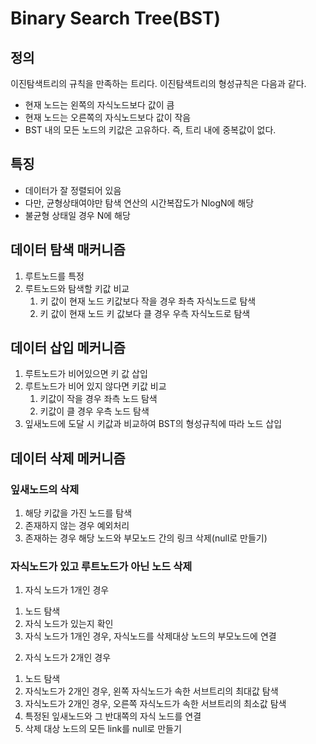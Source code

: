 # Binary Search Tree(BST)
## 정의

이진탐색트리의 규칙을 만족하는 트리다.
이진탐색트리의 형성규칙은 다음과 같다.
- 현재 노드는 왼쪽의 자식노드보다 값이 큼
- 현재 노드는 오른쪽의 자식노드보다 값이 작음
- BST 내의 모든 노드의 키값은 고유하다. 즉, 트리 내에 중복값이 없다.


## 특징

- 데이터가 잘 정렬되어 있음
- 다만, 균형상태여야만 탐색 연산의 시간복잡도가 NlogN에 해당
- 불균형 상태일 경우 N에 해당

## 데이터 탐색 매커니즘
1. 루트노드를 특정
2. 루트노드와 탐색할 키값 비교
    1) 키 값이 현재 노드 키값보다 작을 경우 좌측 자식노드로 탐색
    2) 키 값이 현재 노드 키 값보다 클 경우 우측 자식노드로 탐색

## 데이터 삽입 메커니즘
1. 루트노드가 비어있으면 키 값 삽입
2. 루트노드가 비어 있지 않다면 키값 비교
    1) 키값이 작을 경우 좌측 노드 탐색
    2) 키값이 클 경우 우측 노드 탐색
3. 잎새노드에 도달 시 키값과 비교하여 BST의 형성규칙에 따라 노드 삽입

## 데이터 삭제 메커니즘
### 잎새노드의 삭제

1. 해당 키값을 가진 노드를 탐색
2. 존재하지 않는 경우 예외처리
3. 존재하는 경우 해당 노드와 부모노드 간의 링크 삭제(null로 만들기)

### 자식노드가 있고 루트노드가 아닌 노드 삭제
1. 자식 노드가 1개인 경우


1) 노드 탐색
2) 자식 노드가 있는지 확인
3) 자식 노드가 1개인 경우, 자식노드를 삭제대상 노드의 부모노드에 연결

2. 자식 노드가 2개인 경우


1) 노드 탐색
2) 자식노드가 2개인 경우, 왼쪽 자식노드가 속한 서브트리의 최대값 탐색
3) 자식노드가 2개인 경우, 오른쪽 자식노드가 속한 서브트리의 최소값 탐색
4) 특정된 잎새노드와 그 반대쪽의 자식 노드를 연결
5) 삭제 대상 노드의 모든 link를 null로 만들기

      
